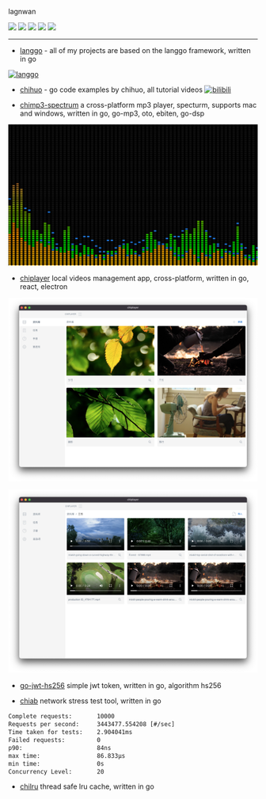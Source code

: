 lagnwan

![](https://img.shields.io/badge/email-langwanluo%40126.com-brightgreen?logo=Mail.Ru)
[![](https://img.shields.io/badge/bilibili-401571418-brightgreen?logo=Bilibili)](https://space.bilibili.com/401571418)
![](https://img.shields.io/badge/weixin-shyuanfangbj-brightgreen?logo=wechat)
![](https://img.shields.io/badge/weixin-langwanluo-brightgreen?logo=twitter)
[![](https://img.shields.io/badge/blog-langwan.gitbook.io/langwan-brightgreen?logo=Blogger)](https://langwan.gitbook.io/langwan)

<hr />

* [langgo](https://github.com/langwan/langgo) - all of my projects are based on the langgo framework,  written in go

[![langgo](https://github.com/langwan/langgo/blob/main/logo.png)](https://github.com/langwan/langgo)

* [chihuo](https://github.com/langwan/chihuo) - go code examples by chihuo, all tutorial videos
[![bilibili](https://img.shields.io/badge/bilibili-401571418-brightgreen?logo=Bilibili)](https://space.bilibili.com/401571418)

* [chimp3-spectrum](https://github.com/langwan/chimp3-spectrum) a cross-platform mp3 player, specturm, supports mac and windows, written in go, go-mp3, oto, ebiten, go-dsp

![](https://github.com/langwan/chimp3-spectrum/blob/main/images/a.png)

* [chiplayer](https://github.com/langwan/chiplayer) local videos management app, cross-platform, written in go, react, electron

![](https://github.com/langwan/chiplayer/blob/main/resources/img1.png)

![](https://github.com/langwan/chiplayer/blob/main/resources/img2.png)

* [go-jwt-hs256](https://github.com/langwan/go-jwt-hs256) simple jwt token, written in go, algorithm hs256

* [chiab](https://github.com/langwan/chiab) network stress test tool, written in go

```
Complete requests:       10000
Requests per second:     3443477.554208 [#/sec]
Time taken for tests:    2.904041ms
Failed requests:         0
p90:                     84ns
max time:                86.833µs
min time:                0s
Concurrency Level:       20
```

* [chilru](https://github.com/langwan/chilru) thread safe lru cache, written in go



